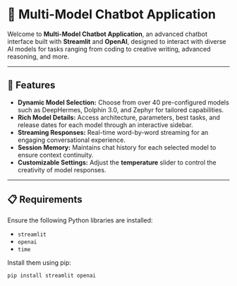 # 🧠 Multi-Model Chatbot Application

Welcome to **Multi-Model Chatbot Application**, an advanced chatbot interface built with **Streamlit** and **OpenAI**, designed to interact with diverse AI models for tasks ranging from coding to creative writing, advanced reasoning, and more.

---

## 🌟 Features

- **Dynamic Model Selection:** Choose from over 40 pre-configured models such as DeepHermes, Dolphin 3.0, and Zephyr for tailored capabilities.
- **Rich Model Details:** Access architecture, parameters, best tasks, and release dates for each model through an interactive sidebar.
- **Streaming Responses:** Real-time word-by-word streaming for an engaging conversational experience.
- **Session Memory:** Maintains chat history for each selected model to ensure context continuity.
- **Customizable Settings:** Adjust the **temperature** slider to control the creativity of model responses.

---

## 📋 Requirements

Ensure the following Python libraries are installed:
- `streamlit`
- `openai`
- `time`

Install them using pip:
```bash
pip install streamlit openai
